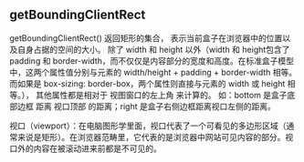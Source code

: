 ## getBoundingClientRect

getBoundingClientRect() 返回矩形的集合，
表示当前盒子在浏览器中的位置以及自身占据的空间的大小。
除了 width 和 height 以外（width 和 height包含了 padding 和 border-width，而不仅仅是内容部分的宽度和高度。在标准盒子模型中，这两个属性值分别与元素的 width/height + padding + border-width 相等。而如果是 box-sizing: border-box，两个属性则直接与元素的 width 或 height 相等。），
其他属性都是相对于 视图窗口的左上角 来计算的。
如：bottom 是盒子底部边框 距离 视口顶部 的距离；right 是盒子右侧边框距离视口左侧的距离。

视口（viewport）：在电脑图形学里面，视口代表了一个可看见的多边形区域（通常来说是矩形）。在浏览器范畴里，它代表的是浏览器中网站可见内容的部分。视口外的内容在被滚动进来前都是不可见的。

